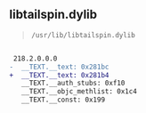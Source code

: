 ## libtailspin.dylib

> `/usr/lib/libtailspin.dylib`

```diff

 218.2.0.0.0
-  __TEXT.__text: 0x281bc
+  __TEXT.__text: 0x281b4
   __TEXT.__auth_stubs: 0xf10
   __TEXT.__objc_methlist: 0x1c4
   __TEXT.__const: 0x199

```
